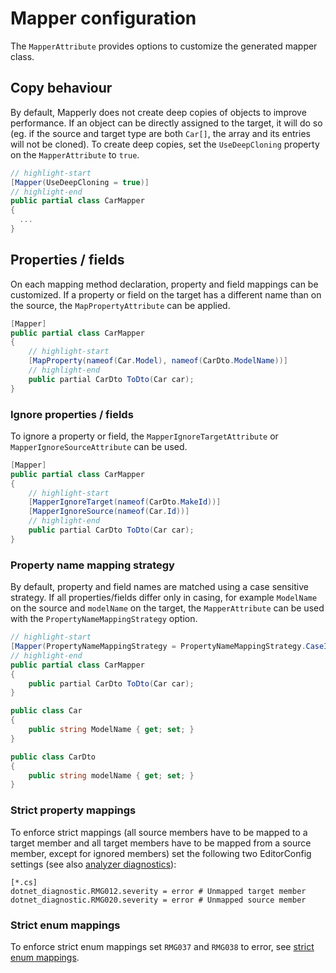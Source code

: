 # Mapper configuration

The `MapperAttribute` provides options to customize the generated mapper class.

## Copy behaviour

By default, Mapperly does not create deep copies of objects to improve performance.
If an object can be directly assigned to the target, it will do so
(eg. if the source and target type are both `Car[]`, the array and its entries will not be cloned).
To create deep copies, set the `UseDeepCloning` property on the `MapperAttribute` to `true`.

```csharp
// highlight-start
[Mapper(UseDeepCloning = true)]
// highlight-end
public partial class CarMapper
{
  ...
}
```

## Properties / fields

On each mapping method declaration, property and field mappings can be customized.
If a property or field on the target has a different name than on the source, the `MapPropertyAttribute` can be applied.

```csharp
[Mapper]
public partial class CarMapper
{
    // highlight-start
    [MapProperty(nameof(Car.Model), nameof(CarDto.ModelName))]
    // highlight-end
    public partial CarDto ToDto(Car car);
}
```

### Ignore properties / fields

To ignore a property or field, the `MapperIgnoreTargetAttribute` or `MapperIgnoreSourceAttribute` can be used.

```csharp
[Mapper]
public partial class CarMapper
{
    // highlight-start
    [MapperIgnoreTarget(nameof(CarDto.MakeId))]
    [MapperIgnoreSource(nameof(Car.Id))]
    // highlight-end
    public partial CarDto ToDto(Car car);
}
```

### Property name mapping strategy

By default, property and field names are matched using a case sensitive strategy.
If all properties/fields differ only in casing, for example `ModelName` on the source
and `modelName` on the target,
the `MapperAttribute` can be used with the `PropertyNameMappingStrategy` option.

```csharp
// highlight-start
[Mapper(PropertyNameMappingStrategy = PropertyNameMappingStrategy.CaseInsensitive)]
// highlight-end
public partial class CarMapper
{
    public partial CarDto ToDto(Car car);
}

public class Car
{
    public string ModelName { get; set; }
}

public class CarDto
{
    public string modelName { get; set; }
}
```

### Strict property mappings

To enforce strict mappings
(all source members have to be mapped to a target member
and all target members have to be mapped from a source member,
except for ignored members)
set the following two EditorConfig settings (see also [analyzer diagnostics](./15-analyzer-diagnostics.mdx)):

```editorconfig title=".editorconfig"
[*.cs]
dotnet_diagnostic.RMG012.severity = error # Unmapped target member
dotnet_diagnostic.RMG020.severity = error # Unmapped source member
```

### Strict enum mappings

To enforce strict enum mappings set `RMG037` and `RMG038` to error, see [strict enum mappings](./04-enum.mdx).

